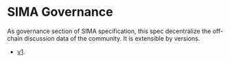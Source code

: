 # SIMA Governance

As governance section of SIMA specification, this spec decentralize the off-chain discussion data of the community. It
is extensible by versions.

- [v1](./v1/README.md).
